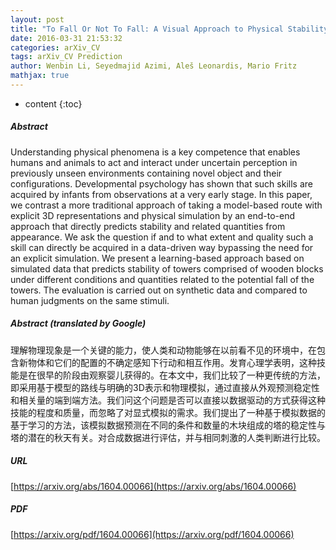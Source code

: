 ```yaml
---
layout: post
title: "To Fall Or Not To Fall: A Visual Approach to Physical Stability Prediction"
date: 2016-03-31 21:53:32
categories: arXiv_CV
tags: arXiv_CV Prediction
author: Wenbin Li, Seyedmajid Azimi, Aleš Leonardis, Mario Fritz
mathjax: true
---
```


* content
{:toc}

##### Abstract
Understanding physical phenomena is a key competence that enables humans and animals to act and interact under uncertain perception in previously unseen environments containing novel object and their configurations. Developmental psychology has shown that such skills are acquired by infants from observations at a very early stage. In this paper, we contrast a more traditional approach of taking a model-based route with explicit 3D representations and physical simulation by an end-to-end approach that directly predicts stability and related quantities from appearance. We ask the question if and to what extent and quality such a skill can directly be acquired in a data-driven way bypassing the need for an explicit simulation. We present a learning-based approach based on simulated data that predicts stability of towers comprised of wooden blocks under different conditions and quantities related to the potential fall of the towers. The evaluation is carried out on synthetic data and compared to human judgments on the same stimuli.

##### Abstract (translated by Google)
理解物理现象是一个关键的能力，使人类和动物能够在以前看不见的环境中，在包含新物体和它们的配置的不确定感知下行动和相互作用。发育心理学表明，这种技能是在很早的阶段由观察婴儿获得的。在本文中，我们比较了一种更传统的方法，即采用基于模型的路线与明确的3D表示和物理模拟，通过直接从外观预测稳定性和相关量的端到端方法。我们问这个问题是否可以直接以数据驱动的方式获得这种技能的程度和质量，而忽略了对显式模拟的需求。我们提出了一种基于模拟数据的基于学习的方法，该模拟数据预测在不同的条件和数量的木块组成的塔的稳定性与塔的潜在的秋天有关。对合成数据进行评估，并与相同刺激的人类判断进行比较。

##### URL
[https://arxiv.org/abs/1604.00066](https://arxiv.org/abs/1604.00066)

##### PDF
[https://arxiv.org/pdf/1604.00066](https://arxiv.org/pdf/1604.00066)

